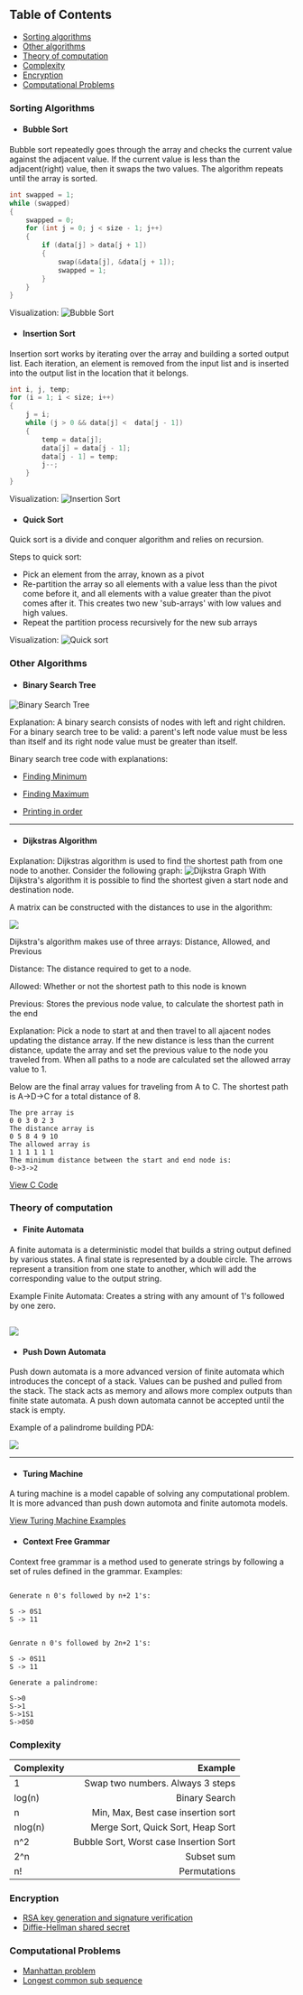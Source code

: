 ## Table of Contents
* [Sorting algorithms](#sorting)
* [Other algorithms](#other)
* [Theory of computation](#computation)
* [Complexity](#complexity)
* [Encryption](#encryption)
* [Computational Problems](#problems)

### <a name = "sorting"></a> Sorting Algorithms
* #### Bubble Sort
Bubble sort repeatedly goes through the array and checks the current value against the adjacent value. If the current value is less than the adjacent(right) value, then it swaps the two values. The algorithm repeats until the array is sorted.
```c	
int swapped = 1;	
while (swapped)
{
	swapped = 0;
	for (int j = 0; j < size - 1; j++)
	{
		if (data[j] > data[j + 1])
		{
			swap(&data[j], &data[j + 1]);
			swapped = 1;
		}
	}
}
```
Visualization:
![Bubble Sort](https://files.catbox.moe/bvwejh.gif)

* #### Insertion Sort
Insertion sort works by iterating over the array and building a sorted output list. Each iteration, an element is removed from the input list and is inserted into the output list in the location that it belongs.
```c
int i, j, temp;
for (i = 1; i < size; i++)
{
	j = i;
	while (j > 0 && data[j] <  data[j - 1])
	{
		temp = data[j];
		data[j] = data[j - 1];
		data[j - 1] = temp;
		j--;
	}
}
```
Visualization:
![Insertion Sort](https://files.catbox.moe/xf8cjs.gif)


* #### Quick Sort
Quick sort is a divide and conquer algorithm and relies on recursion.

Steps to quick sort:
* Pick an element from the array, known as a pivot
* Re-partition the array so all elements with a value less than the pivot come before it, and all elements with a value greater than the pivot comes after it. This creates two new 'sub-arrays' with low values and high values.
* Repeat the partition process recursively for the new sub arrays


Visualization:
![Quick sort](https://files.catbox.moe/msysoi.gif)



### <a name = "other"></a> Other Algorithms

* #### Binary Search Tree

![Binary Search Tree](https://upload.wikimedia.org/wikipedia/commons/thumb/d/da/Binary_search_tree.svg/300px-Binary_search_tree.svg.png)

Explanation: A binary search consists of nodes with left and right children. For a binary search tree to be valid: a parent's left node value must be less than itself and its right node value must be greater than itself.

Binary search tree code with explanations:


* [Finding Minimum](https://github.com/kevinmurphy678/3700_Dict/blob/master/BST/main.c#L104)

* [Finding Maximum](https://github.com/kevinmurphy678/3700_Dict/blob/master/BST/main.c#L95)

* [Printing in order](https://github.com/kevinmurphy678/3700_Dict/blob/master/BST/main.c#L121)

----


* #### Dijkstras Algorithm
Explanation: Dijkstras algorithm is used to find the shortest path from one node to another. Consider the following graph:
![Dijkstra Graph](https://files.catbox.moe/yi30on.png)
With Dijkstra's algorithm it is possible to find the shortest given a start node and destination node. 

A matrix can be  constructed with the distances to use in the algorithm:

![](https://files.catbox.moe/fgxu66.png)

Dijkstra's algorithm makes use of three arrays:
Distance, Allowed, and Previous


Distance: The distance required to get to a node.

Allowed: Whether or not the shortest path to this node is known

Previous: Stores the previous node value, to calculate the shortest path in the end


Explanation: Pick a node to start at and then travel to all ajacent nodes updating the distance array. If the new distance is less than the current distance, update the array and set the previous value to the node you traveled from. When all paths to a node are calculated set the allowed array value to 1.

Below are the final array values for traveling from A to C. The shortest path is A->D->C for a total distance of 8.
```
The pre array is
0 0 3 0 2 3
The distance array is
0 5 8 4 9 10
The allowed array is
1 1 1 1 1 1
The minimum distance between the start and end node is:
0->3->2
```
[View C Code](https://github.com/kevinmurphy678/3700_Dict/tree/master/DIJKSTRA)


### <a name = "computation"></a> Theory of computation

* #### Finite Automata
A finite automata is a deterministic model that builds a string output defined by various states. A final state is represented by a double circle. The arrows represent a transition from one state to another, which will add the corresponding value to the output string.


Example Finite Automata: Creates a string with any amount of 1's followed by one zero.


![](https://files.catbox.moe/nwlbp3.png)
----

* #### Push Down Automata

Push down automata is a more advanced version of finite automata which introduces the concept of a stack. Values can be pushed and pulled from the stack. The stack acts as memory and allows more complex outputs than finite state automata. A push down automata cannot be accepted until the stack is empty.

Example of a palindrome building PDA:

![](https://files.catbox.moe/4ikkq9.png)


----

* #### Turing Machine

A turing machine is a model capable of solving any computational problem. It is more advanced than push down automota and finite automota models. 

[View Turing Machine Examples](https://github.com/kevinmurphy678/3700_Dict/blob/master/Turing%20Machine/Turing%20Machine%20Examples.pdf)


* #### Context Free Grammar

Context free grammar is a method used to generate strings by following a set of rules defined in the grammar. Examples:

`````

Generate n 0's followed by n+2 1's:

S -> 0S1
S -> 11


Genrate n 0's followed by 2n+2 1's:

S -> 0S11
S -> 11

Generate a palindrome:

S->0
S->1
S->1S1
S->0S0

`````

### <a name = "complexity"></a> Complexity


| Complexity        | Example    |
| ------------- |-------------:| 
| 1           | Swap two numbers. Always 3 steps | 
| log(n)      | Binary Search      | 
| n           | Min, Max, Best case insertion sort      |   
| nlog(n)     | Merge Sort, Quick Sort, Heap Sort      |   
| n^2          | Bubble Sort, Worst case Insertion Sort      |   
| 2^n        | Subset sum     |   
| n!           | Permutations      |   

### <a name = "encryption"></a> Encryption

* [RSA key generation and signature verification](https://github.com/kevinmurphy678/3700_Dict/blob/master/RSA.md)
* [Diffie-Hellman shared secret](https://github.com/kevinmurphy678/3700_Dict/blob/master/Diffie-Hellman.txt)
	
	
### <a name = "problems"></a>Computational Problems

* [Manhattan problem](https://github.com/kevinmurphy678/3700_Dict/blob/master/Problems/Manhattanproblem.pdf)
* [Longest common sub sequence](https://github.com/kevinmurphy678/3700_Dict/blob/master/Problems/Longestcommonsubsequence.pdf)
